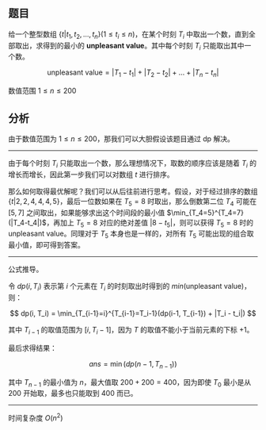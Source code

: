 ## 题目

给一个整型数组 $\lbrace t | t_1, t_2,...,t_n \rbrace (1 \le t_i \le n)$，在某个时刻 $T_i$ 中取出一个数，直到全部取出，求得到的最小的 **unpleasant value**。其中每个时刻 $T_i$ 只能取出其中一个数。

$$
\text{unpleasant value} = |T_1 - t_1| + |T_2 - t_2| +...+ |T_n - t_n|
$$

数值范围 $1 \le n \le 200$

## 分析
由于数值范围为 $1 \le n \le 200$，那我们可以大胆假设该题目通过 dp 解决。

---

由于每个时刻 $T_i$ 只能取出一个数，那么理想情况下，取数的顺序应该是随着 $T_i$ 的增长而增长，因此第一步我们可以对数组 $t$ 进行排序。

那么如何取得最优解呢？我们可以从后往前进行思考。假设，对于经过排序的数组 $\lbrace t|2,2,4,4,4,5 \rbrace$，最后一位数如果在 $T_5=8$ 时取出，那么倒数第二位 $T_4$ 可能在 $[5,7]$ 之间取出，如果能够求出这个时间段的最小值 $\min_{T_4=5}^{T_4=7}(|T_4-t_4|)$，再加上 $T_5=8$ 对应的绝对差值 $|8 - t_5|$，则可以获得 $T_5=8$ 时的 unpleasant value。同理对于 $T_5$ 本身也是一样的，对所有 $T_5$ 可能出现的组合取最小值，即可得到答案。

---

公式推导。

令 $dp(i,T_i)$ 表示第 $i$ 个元素在 $T_i$ 的时刻取出时得到的 $min(\text{unpleasant value})$，则：

$$
dp(i, T_i) = \min_{T_{i-1}=i}^{T_{i-1}=T_i-1}(dp(i-1, T_{i-1}) + |T_i - t_i|)
$$


其中 $T_{i - 1}$ 的取值范围为 $[i, T_i-1]$，因为 $T$ 的取值不能小于当前元素的下标 +1。

最后求得结果：

$$
ans = \min(dp(n-1, T_{n-1}))
$$


其中 $T_{n-1}$ 的最小值为 $n$，最大值取 $200+200 = 400$，因为即使 $T_0$ 最小是从 200 开始取，最多也只能取到 400 而已。

---

时间复杂度 $O(n^2)$


 
